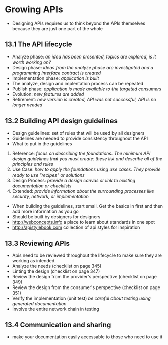 # Growing APIs
- Designing APIs requires us to think beyond the APIs themselves because they are
just one part of the whole
## 13.1 The API lifecycle
- Analyze phase: *an idea has been presented, topics are explored, is it worth working on?*
- Design phase: *ideas from the analyze phase are investigated and a programming interface contract is created*
- Implementation phase: *application is built*
- The analyze, design and implentation process can be repeated
- Publish phase: *application is made available to the targeted consumers*
- Evolution: *new features are added*
- Retirement: *new version is created, API was not successful, API is no longer needed*
## 13.2 Building API design guidelines
- Design guidelines: set of rules that will be used by all designers
- Guidelines are needed to provide consistency throughout the API
- What to put in the guidelines
1. Reference: *focus on describing the foundations. The minimum API design guidelines that you must create: these list and describe all of the principles and rules*
2. Use Case: *how to apply the foundations using use cases. They provide ready to use "recipes" or solutions*
3. Design Process: *provide a design canvas or link to existing documentation or checklists*
4. Extended: *provide information about the surrounding processes like security, network, or implementation*
- When building the guidelines, start small. Get the basics in first and then add more information as you go
- Should be built by designers for designers
- http://webconcepts.info a place to learn about standards in one spot
- http://apistylebook.com collection of api styles for inspiration
## 13.3 Reviewing APIs
- Apis need to be reviewed throughout the lifecycle to make sure they are working as intended.
- Analyze the needs (checklist on page 345)
- Linting the design (checklist on page 347)
- Review the design from the provider's perspective (checklist on page 349)
- Review the design from the consumer's perspective (checklist on page 351)
- Verify the implementation (unit test) *be careful about testing using generated documentation*
- Involve the entire network chain in testing
## 13.4 Communication and sharing
- make your documentation easily accessable to those who need to use it
